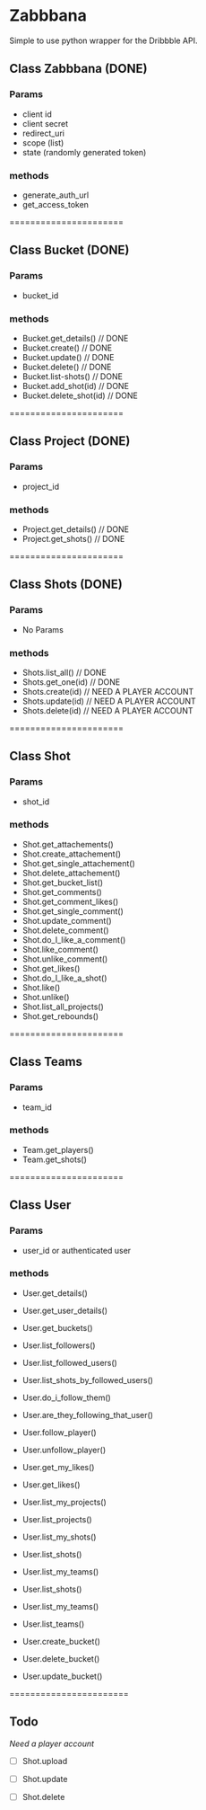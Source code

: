 # Zabbbana

Simple to use python wrapper for the Dribbble API.

## Class Zabbbana (DONE)

### Params

- client id
- client secret
- redirect_uri
- scope (list)
- state (randomly generated token)

### methods
- generate_auth_url
- get_access_token

======================

## Class Bucket (DONE)

### Params

- bucket_id

### methods

- Bucket.get_details() // DONE
- Bucket.create()   // DONE
- Bucket.update()   // DONE
- Bucket.delete()   // DONE
- Bucket.list-shots() // DONE
- Bucket.add_shot(id) // DONE
- Bucket.delete_shot(id) // DONE

======================

## Class Project (DONE)

### Params

- project_id

### methods

- Project.get_details() // DONE
- Project.get_shots()   // DONE

======================

## Class Shots (DONE)

### Params

- No Params

### methods

- Shots.list_all()  // DONE
- Shots.get_one(id) // DONE
- Shots.create(id)  // NEED A PLAYER ACCOUNT
- Shots.update(id)  // NEED A PLAYER ACCOUNT
- Shots.delete(id)  // NEED A PLAYER ACCOUNT

======================

## Class Shot

### Params

- shot_id

### methods

- Shot.get_attachements()
- Shot.create_attachement()
- Shot.get_single_attachement()
- Shot.delete_attachement()
- Shot.get_bucket_list()
- Shot.get_comments()
- Shot.get_comment_likes()
- Shot.get_single_comment()
- Shot.update_comment()
- Shot.delete_comment()
- Shot.do_I_like_a_comment()
- Shot.like_comment()
- Shot.unlike_comment()
- Shot.get_likes()
- Shot.do_I_like_a_shot()
- Shot.like()
- Shot.unlike()
- Shot.list_all_projects()
- Shot.get_rebounds()


======================

## Class Teams

### Params

- team_id

### methods

- Team.get_players()
- Team.get_shots()

======================

## Class User

### Params

- user_id or authenticated user

### methods

- User.get_details()
- User.get_user_details()
- User.get_buckets()
- User.list_followers()
- User.list_followed_users()
- User.list_shots_by_followed_users()
- User.do_i_follow_them()
- User.are_they_following_that_user()
- User.follow_player()
- User.unfollow_player()
- User.get_my_likes()
- User.get_likes()

- User.list_my_projects()
- User.list_projects()
- User.list_my_shots()
- User.list_shots()
- User.list_my_teams()
- User.list_shots()
- User.list_my_teams()
- User.list_teams()
- User.create_bucket()
- User.delete_bucket()
- User.update_bucket()

=======================


## Todo

_Need a player account_
- [ ] Shot.upload
- [ ] Shot.update
- [ ] Shot.delete

